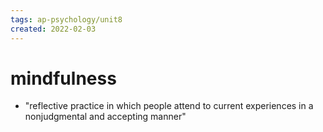 ```yaml
---
tags: ap-psychology/unit8 
created: 2022-02-03
---
```


# mindfulness

- "reflective practice in which people attend to current experiences in a nonjudgmental and accepting manner"

<!---->